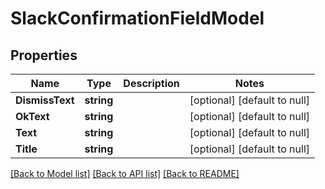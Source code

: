 # SlackConfirmationFieldModel

## Properties
Name | Type | Description | Notes
------------ | ------------- | ------------- | -------------
**DismissText** | **string** |  | [optional] [default to null]
**OkText** | **string** |  | [optional] [default to null]
**Text** | **string** |  | [optional] [default to null]
**Title** | **string** |  | [optional] [default to null]

[[Back to Model list]](../README.md#documentation-for-models) [[Back to API list]](../README.md#documentation-for-api-endpoints) [[Back to README]](../README.md)


